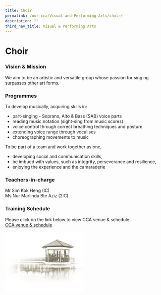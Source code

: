 ```yaml
---
title: Choir
permalink: /our-cca/Visual-and-Performing-Arts/choir/
description: ""
third_nav_title: Visual & Performing Arts
---
```

# **Choir**

### Vision & Mission
We aim to be an artistic and versatile group whose passion for singing surpasses other art forms.

### Programmes
To develop musically, acquiring skills in:  

*   part-singing - Soprano, Alto & Bass (SAB) voice parts
*   reading music notation (sight-sing from music scores)
*   voice control through correct breathing techniques and posture
*   extending voice range through vocalises
*   choreographing movements to music

To be part of a team and work together as one,
*   developing social and communication skills,
*   be imbued with values, such as integrity, perseverance and resilience,
*   enjoying the experience and the camaraderie

### Teachers-in-charge
Mr Sim Kok Heng (IC)  
Ms Nur Marlinda Bte Aziz (2IC)

### Training Schedule

Please click on the link below to view CCA venue & schedule.   
[CCA venue & schedule](/our-cca/cca/cca-venue-schedule/)

<img src="/images/pavilion.png" 
     style="width:50%">